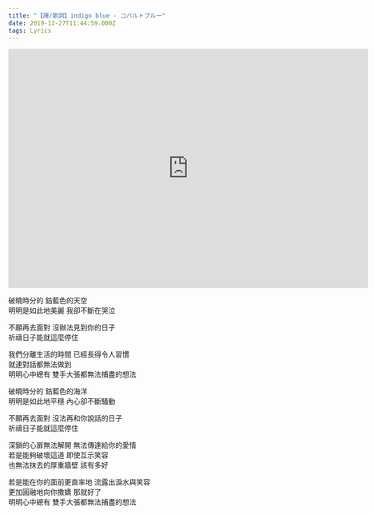 ```yaml
---
title: "【譯/歌詞】indigo blue - コバルトブルー"
date: 2019-12-27T11:44:59.000Z
tags: Lyrics
---
```


<iframe width="720" height="480" src="https://www.youtube.com/embed/HalIi4iV3cs" frameborder="0" allow="accelerometer; autoplay; clipboard-write; encrypted-media; gyroscope; picture-in-picture" allowfullscreen></iframe>

破曉時分的 鈷藍色的天空
<br>明明是如此地美麗 我卻不斷在哭泣

不願再去面對 沒辦法見到你的日子
<br>祈禱日子能就這麼停住

我們分離生活的時間 已經長得令人習慣
<br>就連對話都無法做到
<br>明明心中總有 雙手大張都無法捕盡的想法

破曉時分的 鈷藍色的海洋
<br>明明是如此地平穩 內心卻不斷騷動

不願再去面對 沒法再和你說話的日子
<br>祈禱日子能就這麼停住

深鎖的心扉無法解開 無法傳達給你的愛情
<br>若是能夠破壞這道 即使互示笑容
<br>也無法抹去的厚重牆壁 該有多好

若是能在你的面前更直率地 流露出淚水與笑容
<br>更加圓融地向你撒嬌 那就好了
<br>明明心中總有 雙手大張都無法捕盡的想法
